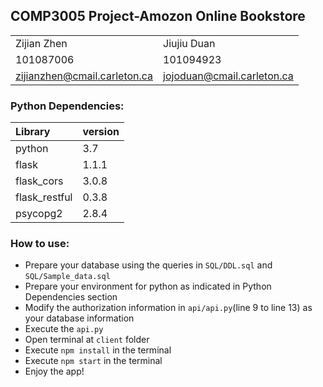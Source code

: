 COMP3005 Project-Amozon Online Bookstore
-----------

|||
|:---|:---|
|Zijian Zhen|Jiujiu Duan
|101087006|101094923
|zijianzhen@cmail.carleton.ca|jojoduan@cmail.carleton.ca

###  Python Dependencies:
|Library|version|
|:---|:---|
|python|3.7|
|flask|1.1.1|
|flask_cors|3.0.8
|flask_restful|0.3.8
|psycopg2|2.8.4



### How to use:
* Prepare your database using the queries in `SQL/DDL.sql` and `SQL/Sample_data.sql`
* Prepare your environment for python as indicated in Python Dependencies section
* Modify the authorization information in `api/api.py`(line 9 to line 13) as your database information
* Execute the `api.py`
* Open terminal at `client` folder
* Execute `npm install` in the terminal
* Execute `npm start` in the terminal
* Enjoy the app!
